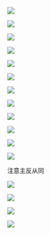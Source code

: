 ![](assets/2022-06-04-19-09-45.png)

![](assets/2022-06-04-19-11-25.png)

![](assets/2022-06-04-19-13-08.png)

![](assets/2022-06-04-19-13-46.png)

![](assets/2022-06-04-19-14-12.png)

![](assets/2022-06-04-19-14-42.png)

![](assets/2022-06-04-19-16-44.png)

![](assets/2022-06-04-19-17-24.png)

![](assets/2022-06-04-19-18-32.png)

![](assets/2022-06-04-19-19-23.png)

![](assets/2022-06-04-19-19-47.png)

![](assets/2022-06-04-19-26-41.png)

注意主反从同

![](assets/2022-06-04-19-41-34.png)

![](assets/2022-06-04-19-41-42.png)

![](assets/2022-06-04-19-41-51.png)

![](assets/2022-06-04-19-42-02.png)